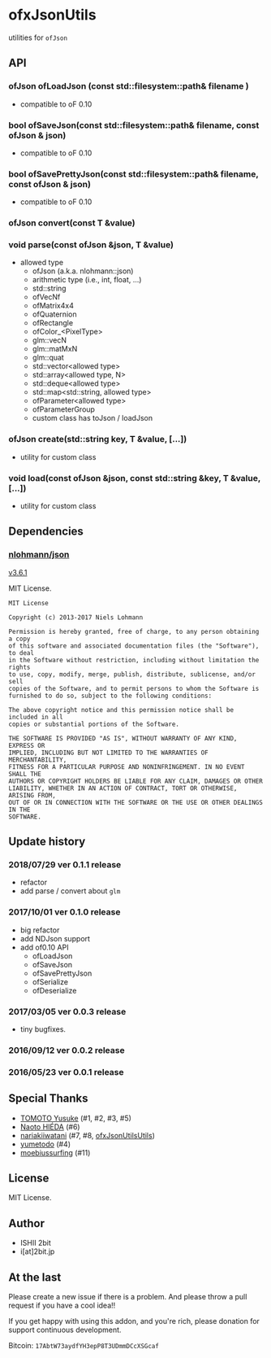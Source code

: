 # ofxJsonUtils

utilities for `ofJson`

## API

### ofJson ofLoadJson (const std::filesystem::path& filename )

* compatible to oF 0.10 

### bool ofSaveJson(const std::filesystem::path& filename, const ofJson & json) 

* compatible to oF 0.10 

### bool ofSavePrettyJson(const std::filesystem::path& filename, const ofJson & json) 

* compatible to oF 0.10 

### ofJson convert(const T &value)
### void parse(const ofJson &json, T &value)

* allowed type
  * ofJson (a.k.a. nlohmann::json)
  * arithmetic type (i.e., int, float, ...)
  * std::string
  * ofVecNf
  * ofMatrix4x4
  * ofQuaternion
  * ofRectangle
  * ofColor_&lt;PixelType&gt;
  * glm::vecN
  * glm::matMxN
  * glm::quat 
  * std::vector&lt;allowed type&gt;
  * std::array&lt;allowed type, N&gt;
  * std::deque&lt;allowed type&gt;
  * std::map&lt;std::string, allowed type&gt;
  * ofParameter&lt;allowed type&gt;
  * ofParameterGroup
  * custom class has toJson / loadJson
### ofJson create(std::string key, T &value, [...])

* utility for custom class

### void load(const ofJson &json, const std::string &key, T &value, [...])

* utility for custom class

## Dependencies

### [nlohmann/json](https://github.com/nlohmann/json/)

[v3.6.1](https://github.com/nlohmann/json/releases/tag/v3.6.1)

MIT License.

```
MIT License 

Copyright (c) 2013-2017 Niels Lohmann

Permission is hereby granted, free of charge, to any person obtaining a copy
of this software and associated documentation files (the "Software"), to deal
in the Software without restriction, including without limitation the rights
to use, copy, modify, merge, publish, distribute, sublicense, and/or sell
copies of the Software, and to permit persons to whom the Software is
furnished to do so, subject to the following conditions:

The above copyright notice and this permission notice shall be included in all
copies or substantial portions of the Software.

THE SOFTWARE IS PROVIDED "AS IS", WITHOUT WARRANTY OF ANY KIND, EXPRESS OR
IMPLIED, INCLUDING BUT NOT LIMITED TO THE WARRANTIES OF MERCHANTABILITY,
FITNESS FOR A PARTICULAR PURPOSE AND NONINFRINGEMENT. IN NO EVENT SHALL THE
AUTHORS OR COPYRIGHT HOLDERS BE LIABLE FOR ANY CLAIM, DAMAGES OR OTHER
LIABILITY, WHETHER IN AN ACTION OF CONTRACT, TORT OR OTHERWISE, ARISING FROM,
OUT OF OR IN CONNECTION WITH THE SOFTWARE OR THE USE OR OTHER DEALINGS IN THE
SOFTWARE.
```

## Update history

### 2018/07/29 ver 0.1.1 release

* refactor
* add parse / convert about `glm`

### 2017/10/01 ver 0.1.0 release

* big refactor
* add NDJson support
* add of0.10 API
  * ofLoadJson
  * ofSaveJson
  * ofSavePrettyJson
  * ofSerialize
  * ofDeserialize

### 2017/03/05 ver 0.0.3 release

* tiny bugfixes.

### 2016/09/12 ver 0.0.2 release

### 2016/05/23 ver 0.0.1 release

## Special Thanks

* [TOMOTO Yusuke](https://github.com/yusuketomoto) (#1, #2, #3, #5)
* [Naoto HIÉDA](https://github.com/micuat) (#6)
* [nariakiiwatani](https://github.com/nariakiiwatani) (#7, #8, [ofxJsonUtilsUtils](https://github.com/nariakiiwatani/ofxJsonUtilsUtils))
* [yumetodo](https://github.com/yumetodo) (#4)
* [moebiussurfing](https://github.com/moebiussurfing) (#11)
## License

MIT License.

## Author

* ISHII 2bit
* i[at]2bit.jp

## At the last

Please create a new issue if there is a problem.
And please throw a pull request if you have a cool idea!!

If you get happy with using this addon, and you're rich, please donation for support continuous development.

Bitcoin: `17AbtW73aydfYH3epP8T3UDmmDCcXSGcaf`
